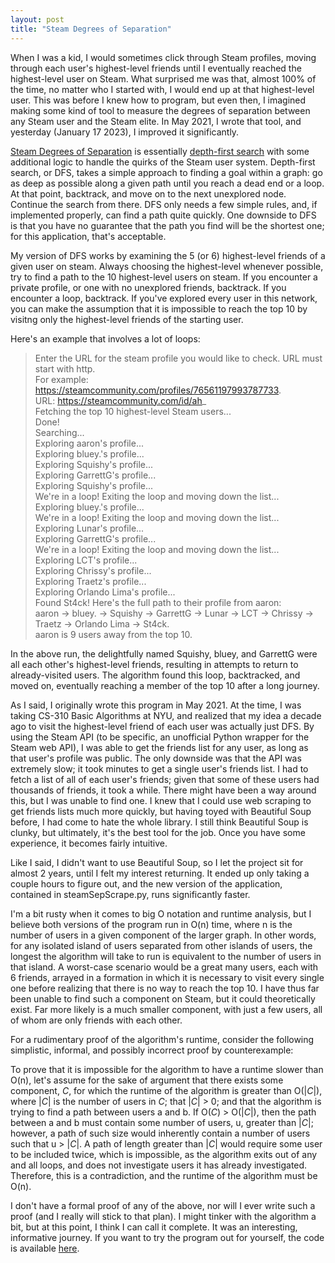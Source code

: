 ```yaml
---
layout: post
title: "Steam Degrees of Separation"
---
```


When I was a kid, I would sometimes click through Steam profiles, moving through each user's highest-level friends until I eventually reached the highest-level user on Steam. What surprised me was that, almost 100% of the time, no matter who I started with, I would end up at that highest-level user. This was before I knew how to program, but even then, I imagined making some kind of tool to measure the degrees of separation between any Steam user and the Steam elite. In May 2021, I wrote that tool, and yesterday (January 17 2023), I improved it significantly.

[Steam Degrees of Separation](https://github.com/LevBernstein/steamDegreesOfSeparation) is essentially [depth-first search](https://youtu.be/Urx87-NMm6c?t=28) with some additional logic to handle the quirks of the Steam user system. Depth-first search, or DFS, takes a simple approach to finding a goal within a graph: go as deep as possible along a given path until you reach a dead end or a loop. At that point, backtrack, and move on to the next unexplored node. Continue the search from there. DFS only needs a few simple rules, and, if implemented properly, can find a path quite quickly. One downside to DFS is that you have no guarantee that the path you find will be the shortest one; for this application, that's acceptable.

My version of DFS works by examining the 5 (or 6) highest-level friends of a given user on steam. Always choosing the highest-level whenever possible, try to find a path to the 10 highest-level users on steam. If you encounter a private profile, or one with no unexplored friends, backtrack. If you encounter a loop, backtrack. If you've explored every user in this network, you can make the assumption that it is impossible to reach the top 10 by visitng only the highest-level friends of the starting user.

Here's an example that involves a lot of loops:

> Enter the URL for the steam profile you would like to check. URL must start with http.  
For example: https://steamcommunity.com/profiles/76561197993787733.  
URL: https://steamcommunity.com/id/ah_  
Fetching the top 10 highest-level Steam users...  
Done!  
Searching...  
Exploring aaron's profile...  
Exploring bluey.'s profile...  
Exploring Squishy's profile...  
Exploring GarrettG's profile...  
Exploring Squishy's profile...  
We're in a loop! Exiting the loop and moving down the list...  
Exploring bluey.'s profile...  
We're in a loop! Exiting the loop and moving down the list...  
Exploring Lunar's profile...  
Exploring GarrettG's profile...  
We're in a loop! Exiting the loop and moving down the list...  
Exploring LCT's profile...  
Exploring Chrissy's profile...  
Exploring Traetz's profile...  
Exploring Orlando Lima's profile...  
Found St4ck! Here's the full path to their profile from aaron:  
aaron -> bluey. -> Squishy -> GarrettG -> Lunar -> LCT -> Chrissy -> Traetz -> Orlando Lima -> St4ck.  
aaron is 9 users away from the top 10.

In the above run, the delightfully named Squishy, bluey, and GarrettG were all each other's highest-level friends, resulting in attempts to return to already-visited users. The algorithm found this loop, backtracked, and moved on, eventually reaching a member of the top 10 after a long journey.

As I said, I originally wrote this program in May 2021. At the time, I was taking CS-310 Basic Algorithms at NYU, and realized that my idea a decade ago to visit the highest-level friend of each user was actually just DFS. By using the Steam API (to be specific, an unofficial Python wrapper for the Steam web API), I was able to get the friends list for any user, as long as that user's profile was public. The only downside was that the API was extremely slow; it took minutes to get a single user's friends list. I had to fetch a list of all of each user's friends; given that some of these users had thousands of friends, it took a while. There might have been a way around this, but I was unable to find one. I knew that I could use web scraping to get friends lists much more quickly, but having toyed with Beautiful Soup before, I had come to hate the whole library. I still think Beautiful Soup is clunky, but ultimately, it's the best tool for the job. Once you have some experience, it becomes fairly intuitive.

Like I said, I didn't want to use Beautiful Soup, so I let the project sit for almost 2 years, until I felt my interest returning. It ended up only taking a couple hours to figure out, and the new version of the application, contained in steamSepScrape.py, runs significantly faster.

I'm a bit rusty when it comes to big O notation and runtime analysis, but I believe both versions of the program run in O(n) time, where n is the number of users in a given component of the larger graph. In other words, for any isolated island of users separated from other islands of users, the longest the algorithm will take to run is equivalent to the number of users in that island. A worst-case scenario would be a great many users, each with 6 friends, arrayed in a formation in which it is necessary to visit every single one before realizing that there is no way to reach the top 10. I have thus far been unable to find such a component on Steam, but it could theoretically exist. Far more likely is a much smaller component, with just a few users, all of whom are only friends with each other.

For a rudimentary proof of the algorithm's runtime, consider the following simplistic, informal, and possibly incorrect proof by counterexample:

To prove that it is impossible for the algorithm to have a runtime slower than O(n), let's assume for the sake of argument that there exists some component, *C*, for which the runtime of the algorithm is greater than O(\|*C*\|), where \|*C*\| is the number of users in *C*; that \|*C*\| > 0; and that the algorithm is trying to find a path between users a and b. If O(*C*) > O(\|*C*\|), then the path between a and b must contain some number of users, u, greater than \|*C*\|; however, a path of such size would inherently contain a number of users such that u > \|*C*\|. A path of length greater than \|*C*\| would require some user to be included twice, which is impossible, as the algorithm exits out of any and all loops, and does not investigate users it has already investigated. Therefore, this is a contradiction, and the runtime of the algorithm must be O(n).

I don't have a formal proof of any of the above, nor will I ever write such a proof (and I really will stick to that plan). I might tinker with the algorithm a bit, but at this point, I think I can call it complete. It was an interesting, informative journey. If you want to try the program out for yourself, the code is available [here](https://github.com/LevBernstein/steamDegreesOfSeparation).
